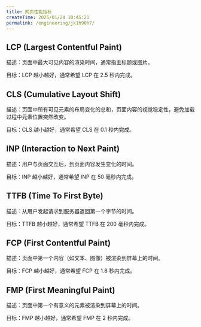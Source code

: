 ```yaml
---
title: 网页性能指标
createTime: 2025/01/24 10:45:21
permalink: /engineering/jk1h90h7/
---
```


## LCP (Largest Contentful Paint)

描述：页面中最大可见内容的渲染时间，通常指主标题或图片。

目标：LCP 越小越好，通常希望 LCP 在 2.5 秒内完成。

## CLS (Cumulative Layout Shift)

描述：页面中所有可见元素的布局变化的总和，页面内容的视觉稳定性，避免加载过程中元素位置突然改变。

目标：CLS 越小越好，通常希望 CLS 在 0.1 秒内完成。

## INP (Interaction to Next Paint)

描述：用户与页面交互后，到页面内容发生变化的时间。

目标：INP 越小越好，通常希望 INP 在 50 毫秒内完成。

## TTFB (Time To First Byte)

描述：从用户发起请求到服务器返回第一个字节的时间。

目标：TTFB 越小越好，通常希望 TTFB 在 200 毫秒内完成。

## FCP (First Contentful Paint)

描述：页面中第一个内容（如文本、图像）被渲染到屏幕上的时间。

目标：FCP 越小越好，通常希望 FCP 在 1.8 秒内完成。

## FMP (First Meaningful Paint)

描述：页面中第一个有意义的元素被渲染到屏幕上的时间。

目标：FMP 越小越好，通常希望 FMP 在 2 秒内完成。
